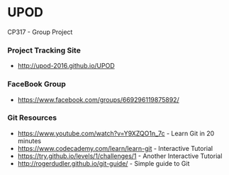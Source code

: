 # UPOD
CP317 - Group Project

### Project Tracking Site
* http://upod-2016.github.io/UPOD

### FaceBook Group
* https://www.facebook.com/groups/669296119875892/

### Git Resources
* https://www.youtube.com/watch?v=Y9XZQO1n_7c - Learn Git in 20 minutes  
* https://www.codecademy.com/learn/learn-git - Interactive Tutorial  
* https://try.github.io/levels/1/challenges/1 - Another Interactive Tutorial  
* http://rogerdudler.github.io/git-guide/ - Simple guide to Git  

